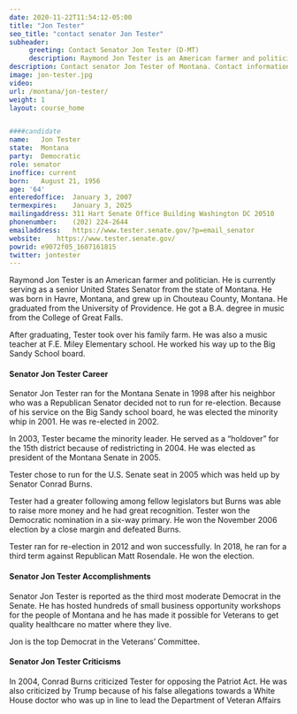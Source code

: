```yaml
---
date: 2020-11-22T11:54:12-05:00
title: "Jon Tester"
seo_title: "contact senator Jon Tester"
subheader:
     greeting: Contact Senator Jon Tester (D-MT)
     description: Raymond Jon Tester is an American farmer and politician serving as the senior United States Senator from Montana. Tester was first elected to the Senate in 2006, defeating Republican incumbent Conrad Burns in one of the closest Senate races of that year.
description: Contact senator Jon Tester of Montana. Contact information for Jon Tester includes email address, phone number, and mailing address.
image: jon-tester.jpg
video: 
url: /montana/jon-tester/
weight: 1
layout: course_home


####candidate
name:	Jon Tester
state:	Montana
party:	Democratic
role: senator
inoffice: current
born:	August 21, 1956
age: '64'
enteredoffice:	January 3, 2007
termexpires:	January 3, 2025
mailingaddress:	311 Hart Senate Office Building Washington DC 20510
phonenumber:	(202) 224-2644
emailaddress:	https://www.tester.senate.gov/?p=email_senator
website:	https://www.tester.senate.gov/
powrid: e9072f05_1607161815
twitter: jontester
---
```


Raymond Jon Tester is an American farmer and politician. He is currently serving as a senior United States Senator from the state of Montana. He was born in Havre, Montana, and grew up in Chouteau County, Montana. He graduated from the University of Providence. He got a B.A. degree in music from the College of Great Falls.

After graduating, Tester took over his family farm. He was also a music teacher at F.E. Miley Elementary school. He worked his way up to the Big Sandy School board.

#### Senator Jon Tester Career

Senator Jon Tester ran for the Montana Senate in 1998 after his neighbor who was a Republican Senator decided not to run for re-election. Because of his service on the Big Sandy school board, he was elected the minority whip in 2001. He was re-elected in 2002.

In 2003, Tester became the minority leader. He served as a “holdover” for the 15th district because of redistricting in 2004. He was elected as president of the Montana Senate in 2005.

Tester chose to run for the U.S. Senate seat in 2005 which was held up by Senator Conrad Burns.

Tester had a greater following among fellow legislators but Burns was able to raise more money and he had great recognition. Tester won the Democratic nomination in a six-way primary. He won the November 2006 election by a close margin and defeated Burns.

Tester ran for re-election in 2012 and won successfully. In 2018, he ran for a third term against Republican Matt Rosendale. He won the election.

#### Senator Jon Tester Accomplishments

Senator Jon Tester is reported as the third most moderate Democrat in the Senate. He has hosted hundreds of small business opportunity workshops for the people of Montana and he has made it possible for Veterans to get quality healthcare no matter where they live.

Jon is the top Democrat in the Veterans’ Committee.

#### Senator Jon Tester Criticisms

In 2004, Conrad Burns criticized Tester for opposing the Patriot Act. He was also criticized by Trump because of his false allegations towards a White House doctor who was up in line to lead the Department of Veteran Affairs
